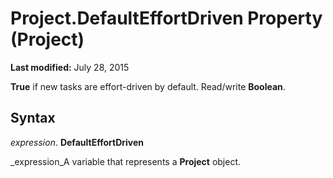 
# Project.DefaultEffortDriven Property (Project)

 **Last modified:** July 28, 2015

 **True** if new tasks are effort-driven by default. Read/write **Boolean**.

## Syntax

 _expression_. **DefaultEffortDriven**

 _expression_A variable that represents a  **Project** object.

